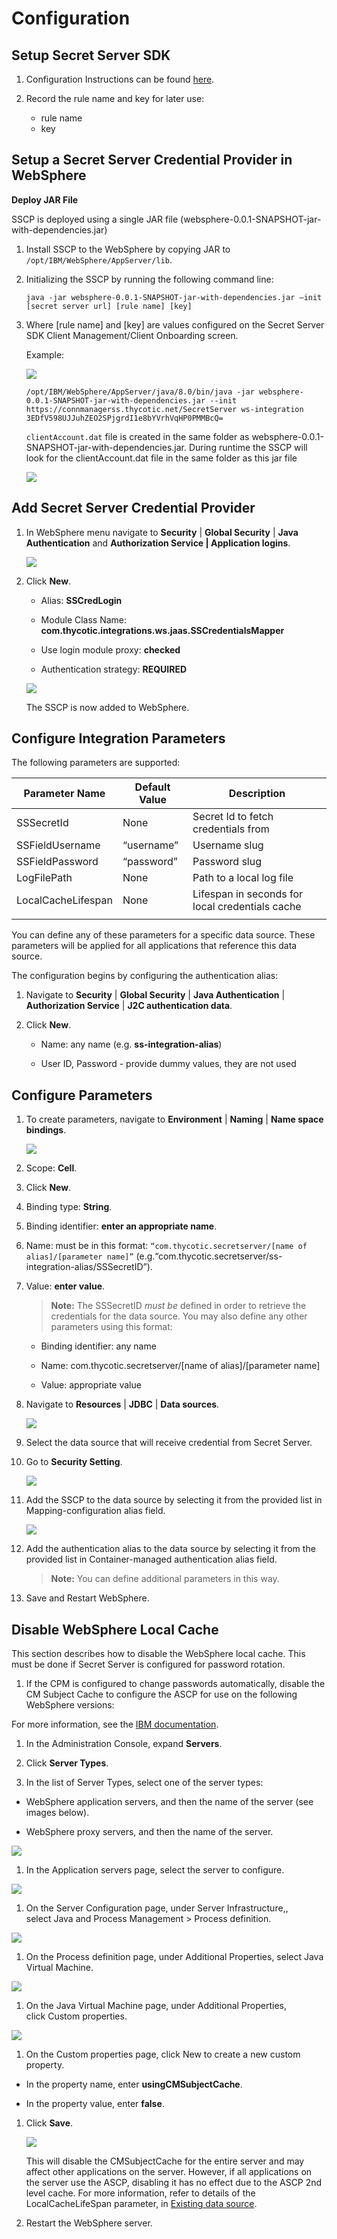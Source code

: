 [title]: # (Configuration)
[tags]: # (configuration)
[priority]: # (700)
# Configuration

## Setup Secret Server SDK

1. Configuration Instructions can be found [here](https://docs.thycotic.com/ss/10.9.0/api-scripting/sdk-cli#task_1__configuring_secret_server).

1. Record the rule name and key for later use:

   * rule name
   * key

## Setup a Secret Server Credential Provider in WebSphere

__Deploy JAR File__

SSCP is deployed using a single JAR file (websphere-0.0.1-SNAPSHOT-jar-with-dependencies.jar)

1. Install SSCP to the WebSphere by copying JAR to `/opt/IBM/WebSphere/AppServer/lib`.

1. Initializing the SSCP by running the following command line:

   `java -jar websphere-0.0.1-SNAPSHOT-jar-with-dependencies.jar –init [secret server url] [rule name] [key]`

1. Where [rule name] and [key] are values configured on the Secret Server SDK
Client Management/Client Onboarding screen.

   Example:

   ![](images/109e4167de62d6385fbc2467ee0e048b.png)

   `/opt/IBM/WebSphere/AppServer/java/8.0/bin/java -jar websphere-0.0.1-SNAPSHOT-jar-with-dependencies.jar --init https://connmanagerss.thycotic.net/SecretServer ws-integration 3EDfV598UJJuhZEO2SPjgrdI1e8bYVrhVqHP0PMMBcQ=`

   `clientAccount.dat` file is created in the same folder as websphere-0.0.1-SNAPSHOT-jar-with-dependencies.jar. During runtime the SSCP will look for the clientAccount.dat file in the same folder as this jar file

   ![](images/97f48e6aaf8a716cf4d70f505c00dea6.png)

## Add Secret Server Credential Provider

1. In WebSphere menu navigate to __Security__ | __Global Security__ | __Java
    Authentication__ and __Authorization Service | Application logins__.

    ![](images/519271d104110cd7218c0244a44c2740.png)

1. Click __New__.

   * Alias: __SSCredLogin__

   * Module Class Name: __com.thycotic.integrations.ws.jaas.SSCredentialsMapper__

   * Use login module proxy: __checked__

   * Authentication strategy: __REQUIRED__

   ![](images/3f5c0e4bd14a0d3145d752f67d78be80.png)

   The SSCP is now added to WebSphere.

## Configure Integration Parameters

The following parameters are supported:

| Parameter Name     | Default Value | Description                                     |
|--------------------|---------------|-------------------------------------------------|
| SSSecretId         | None          | Secret Id to fetch credentials from             |
| SSFieldUsername    | “username”    | Username slug                                   |
| SSFieldPassword    | “password”    | Password slug                                   |
| LogFilePath        | None          | Path to a local log file                        |
| LocalCacheLifespan | None          | Lifespan in seconds for local credentials cache |
|   |   |   |

You can define any of these parameters for a specific data source. These
parameters will be applied for all applications that reference this data source.

The configuration begins by configuring the authentication alias:

1. Navigate to __Security__ | __Global Security__ | __Java Authentication__ | __Authorization Service__ | __J2C authentication data__.

1. Click __New__.

   * Name: any name (e.g. __ss-integration-alias__)

   * User ID, Password - provide dummy values, they are not used

## Configure Parameters

1. To create parameters, navigate to __Environment__ | __Naming__ | __Name space
    bindings__.

   ![](images/9b20f0a2787909850b31f8d938bf254d.png)

1. Scope: __Cell__.

1. Click __New__.

1. Binding type: __String__.

1. Binding identifier: __enter an appropriate name__.

1. Name: must be in this format: `“com.thycotic.secretserver/[name of alias]/[parameter name]”` (e.g.“com.thycotic.secretserver/ss-integration-alias/SSSecretID”).

1. Value: __enter value__.

   >**Note:** The SSSecretID *must be* defined in order to retrieve the credentials for the data source. You may also define any other parameters using this format:

   * Binding identifier: any name

   * Name: com.thycotic.secretserver/[name of alias]/[parameter name]

   * Value: appropriate value

1. Navigate to __Resources__ | __JDBC__ | __Data sources__.

   ![](images/8affdc816e1f9ec6e24a4ee2e5319f8d.png)

1. Select the data source that will receive credential from Secret Server.

1. Go to __Security Setting__.

   ![](images/320269170d98a751663d8a4fc7f30ffb.png)

1. Add the SSCP to the data source by selecting it from the provided list in Mapping-configuration alias field.

   ![](images/b63a98c812f17ee71d60fa63d4ba33ed.png)

1. Add the authentication alias to the data source by selecting it from the provided list in Container-managed authentication alias field.

   >**Note:** You can define additional parameters in this way.

1. Save and Restart WebSphere.

## Disable WebSphere Local Cache

This section describes how to disable the WebSphere local cache. This must be
done if Secret Server is configured for password rotation.

1. If the CPM is configured to change passwords automatically, disable the CM Subject Cache to configure the ASCP for use on the following WebSphere versions:

For more information, see the [IBM documentation](http://www-01.ibm.com/support/docview.wss?uid=swg1PK75609).

1. In the Administration Console, expand __Servers__.

1. Click __Server Types__.

1. In the list of Server Types, select one of the server types:

-   WebSphere application servers, and then the name of the server (see images
    below).

-   WebSphere proxy servers, and then the name of the server.

![](images/4a90689ea797c87e079cd3a450e7075f.png)

1.  In the Application servers page, select the server to configure.

![](images/31cb8775e1e0bce11c49059c325d9b5a.png)

1.  On the Server Configuration page, under Server Infrastructure,, select Java
    and Process Management \> Process definition.

![](images/520d955bcf03165422da930853880b12.png)

1.  On the Process definition page, under Additional Properties, select Java
    Virtual Machine.

![](images/249cfaa46d30efde2b0d19e5e55bee1a.png)

1.  On the Java Virtual Machine page, under Additional Properties, click Custom
    properties.

![](images/3b49e2fb98b147fd9e092283978534ba.png)

1.  On the Custom properties page, click New to create a new custom property.

   * In the property name, enter __usingCMSubjectCache__.

   * In the property value, enter __false__.

1. Click __Save__.

   ![](images/5203e0a7382904b138379a681b1061d6.png)

   This will disable the CMSubjectCache for the entire server and may affect other applications on the server. However, if all applications on the server use the ASCP, disabling it has no effect due to the ASCP 2nd level cache. For more information, refer to details of the LocalCacheLifeSpan parameter, in [Existing data source](https://docs.cyberark.com/Product-Doc/OnlineHelp/AAM-CP/Latest/en/Content/CP%20and%20ASCP/Configuring-App-Server-WebSphere-AppServerClassic.htm#_Ref375659814).

1. Restart the WebSphere server.
